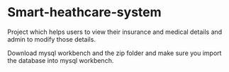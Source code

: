 # Smart-heathcare-system
Project which helps users to view their insurance and medical details and admin to modify those details.

Download mysql workbench and the zip folder and make sure you import the database into mysql workbench.
